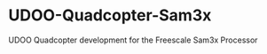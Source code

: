 UDOO-Quadcopter-Sam3x
=====================

UDOO Quadcopter development for the Freescale Sam3x Processor
